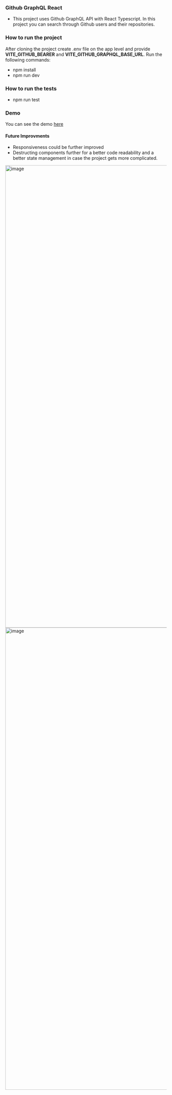 ### Github GraphQL React

- This project uses Github GraphQL API with React Typescript. In this project you can search through Github users and their repositories.

### How to run the project
After cloning the project create .env file on the app level and provide **VITE_GITHUB_BEARER** and **VITE_GITHUB_GRAPHQL_BASE_URL**. Run the following commands:

- npm install
- npm run dev

### How to run the tests

- npm run test

### Demo

You can see the demo [here](https://splendorous-pika-da944f.netlify.app/)


#### Future Improvments
- Responsiveness could be further improved
- Destructing components further for a better code readability and a better state management in case the project gets more complicated.

<img width="1440" alt="image" src="https://user-images.githubusercontent.com/62817155/204149739-2bfe0134-0cf6-4f70-9e9b-787dc1a65bdf.png">


<img width="1440" alt="image" src="https://user-images.githubusercontent.com/62817155/204149816-7162ca2e-aeee-4146-8e68-23c8b81c7af3.png">

